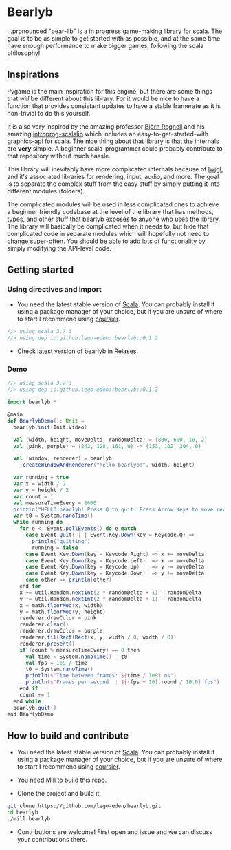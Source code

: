 # Bearlyb
...pronounced "bear-lib" is a in progress game-making library for scala. The goal is to be as simple to get started with as possible, and at the same time have enough performance to make bigger games, following the scala philosophy!

## Inspirations
Pygame is the main inspiration for this engine, but there are some things that *will* be different about this library. For it would be nice to have a function that provides consistant updates to have a stable framerate as it is non-trivial to do this yourself.

It is also very inspired by the amazing professor [Björn Regnell](https://github.com/bjornregnell) and his amazing [introprog-scalalib](https://github.com/lunduniversity/introprog-scalalib) which includes an easy-to-get-started-with graphics-api for scala. The nice thing about that library is that the internals are **very** simple. A beginner scala-programmer could probably contribute to that repository without much hassle.

This library will inevitably have more complicated internals because of [lwjgl](https://www.lwjgl.org/), and it's associated libraries for rendering, input, audio, and more. The goal is to separate the complex stuff from the easy stuff by simply putting it into different modules (folders). 

The complicated modules will be used in less complicated ones to achieve a beginner friendly codebase at the level of the library that has methods, types, and other stuff that bearlyb exposes to anyone who uses the library. The library will basically be complicated when it needs to, but hide that complicated code in separate modules which will hopefully not need to change super-often. You should be able to add lots of functionality by simply modifying the API-level code.

## Getting started

### Using directives and import

* You need the latest stable version of [Scala](https://www.scala-lang.org/). You can probably install it using a package manager of your choice, but if you are unsure of where to start I recommend using [coursier](https://get-coursier.io/).

```scala
//> using scala 3.7.3
//> using dep io.github.lego-eden::bearlyb::0.1.2 
```

* Check latest version of bearlyb in Relases.

### Demo

```scala
//> using scala 3.7.3
//> using dep io.github.lego-eden::bearlyb::0.1.2 

import bearlyb.*

@main
def BearlybDemo(): Unit =
  bearlyb.init(Init.Video)

  val (width, height, moveDelta, randomDelta) = (800, 600, 10, 2)
  val (pink, purple) = (242, 128, 161, 0) -> (153, 102, 204, 0)

  val (window, renderer) = bearlyb
    .createWindowAndRenderer("hello bearlyb!", width, height)

  var running = true
  var x = width / 2
  var y = height / 2
  var count = 1
  val measureTimeEvery = 2000
  println("HELLO bearlyb! Press Q to quit. Press Arrow Keys to move rectangle.")
  var t0 = System.nanoTime()
  while running do
    for e <- Event.pollEvents() do e match
      case Event.Quit(_) | Event.Key.Down(key = Keycode.Q) =>
        println("quitting")
        running = false
      case Event.Key.Down(key = Keycode.Right) => x += moveDelta
      case Event.Key.Down(key = Keycode.Left)  => x -= moveDelta
      case Event.Key.Down(key = Keycode.Up)    => y -= moveDelta
      case Event.Key.Down(key = Keycode.Down)  => y += moveDelta
      case other => println(other)
    end for
    x += util.Random.nextInt(2 * randomDelta + 1) - randomDelta
    y += util.Random.nextInt(2 * randomDelta + 1) - randomDelta
    x = math.floorMod(x, width)
    y = math.floorMod(y, height)
    renderer.drawColor = pink
    renderer.clear()
    renderer.drawColor = purple
    renderer.fillRect(Rect(x, y, width / 8, width / 8))
    renderer.present()
    if (count % measureTimeEvery) == 0 then 
      val time = System.nanoTime() - t0
      val fps = 1e9 / time
      t0 = System.nanoTime()
      println(s"Time between frames: ${time / 1e9} ns")
      println(s"Frames per second  : ${(fps + 10).round / 10.0} fps")
    end if
    count += 1
  end while
  bearlyb.quit()
end BearlybDemo
```


## How to build and contribute

* You need the latest stable version of [Scala](https://www.scala-lang.org/). You can probably install it using a package manager of your choice, but if you are unsure of where to start I recommend using [coursier](https://get-coursier.io/).

* You need [Mill](https://mill-build.org) to build this repo.

* Clone the project and build it:
 
```bash
git clone https://github.com/lego-eden/bearlyb.git
cd bearlyb
./mill bearlyb
```

* Contributions are welcome! First open and issue and we can discuss your contributions there.
